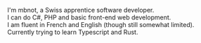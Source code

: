 I'm mbnot, a Swiss apprentice software developer.  
I can do C#, PHP and basic front-end web development.  
I am fluent in French and English (though still somewhat limited).  
Currently trying to learn Typescript and Rust.  
